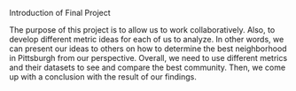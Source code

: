 Introduction of Final Project

The purpose of this project is to allow us to work collaboratively. Also, to develop different metric ideas for each of us to analyze. In other words, we can present our ideas to others on how to determine the best neighborhood in Pittsburgh from our perspective. Overall, we need to use different metrics and their datasets to see and compare the best community. Then, we come up with a conclusion with the result of our findings. 
